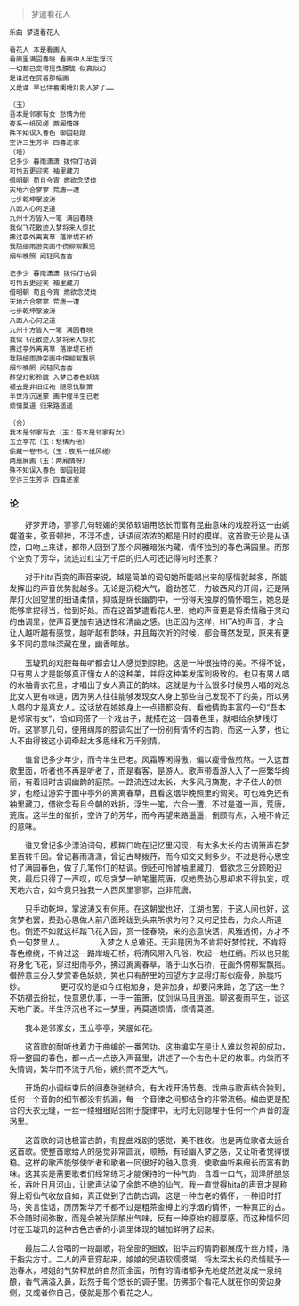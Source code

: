 > 梦遣看花人
	
	乐曲 梦遣看花人
	
	看花人 本是看画人 
	看画里满园春晓 看画中人半生浮沉
	一切都已变得摇曳朦胧 似真似幻
	是谁还在赏着那幅画
	又是谁 早已伴着阑珊灯影入梦了……
	
	（玉）
	吾本是邻家有女 愁情为他
	夜系一纸风槎 两厢情呀
	殊不知误入春色 御园轻踏
	空许三生芳华 四喜还家
	（塔）
	记多少 暮雨潇潇 拨伶仃枯调
	可怜五更迎笑 袖里藏刀
	借明朝 苟且今宵 燃欲念焚烧
	天地六合寥寥 荒唐一遭
	七步乾坤掌波涛
	八面人心何足道
	九州十方皆入一笔 满园春晓
	我似飞花散迹入梦将来人惊扰
	拂过亭外离离草 落岸堤石桥
	我随细雨游奕画中傍柳絮飘摇
	烟华晚照 闻轻风杳杳
	
	记多少 暮雨潇潇 拨伶仃枯调
	可怜五更迎笑 袖里藏刀
	借明朝 苟且今宵 燃欲念焚烧
	天地六合寥寥 荒唐一遭
	七步乾坤掌波涛
	八面人心何足道
	九州十方皆入一笔 满园春晓
	我似飞花散迹入梦将来人惊扰
	拂过亭外离离草 落岸堤石桥
	我随细雨游奕画中傍柳絮飘摇
	烟华晚照 闻轻风杳杳
	醉望灯影朎胧 入梦已春色妖娆
	褪去是非旧红袍 随恩仇聊萧
	半世浮沉迷蒙 画中催半生已老
	烦情莫道 归来路遥遥
	
	（合）
	我本是邻家有女（玉：吾本是邻家有女）
	玉立亭花（玉：愁情为他）
	偷藏一卷书札（玉：夜系一纸风槎）
	两扇屏画（玉：两厢情呀）
	殊不知误入春色 御园轻踏
	空许三生芳华 四喜还家

### 论

　　好梦开场，寥寥几句轻媚的吴侬软语用悠长而富有昆曲意味的戏腔将这一曲娓娓道来，弦音顿挫，不浮不虚，话语间浓浓的都是旧时的模样。这首歌无论是从语腔，口吻上来讲，都带人回到了那个风雅暗张内藏，情怀独到的春色满园里。而那个空负了芳华，流连过红尘万千后的归人可还记得何时还家？

　　对于hita百变的声音来说，越是简单的词句她所能唱出来的感情就越多，所能发挥出的声音优势就越多。无论是沉稳大气，遒劲苍茫，力破西风的开阔，还是隔岸灯火回望里的细语柔情，抑或是绵长幽韵中，一份得天独厚的情怀暗生，她总是能够拿捏得当，恰到好处。而在这首梦遣看花人里，她的声音更是将柔情融于灵动的曲调里，使声音更加有通透性和清幽之感。也正因为这样，HITA的声音，才会让人越听越有感觉，越听越有韵味，并且每次听的时候，都会蓦然发现，原来有更多不同的意味深藏在里，幽香暗放。

　　玉璇玑的戏腔每每听都会让人感觉到惊艳。这是一种很独特的美。不得不说，只有男人才是能够真正懂女人的这种美，并将这种美发挥到极致的。也只有男人唱的水袖青衣花旦，才唱出了女人真正的韵味。这就是为什么很多时候男人唱的戏总比女人更有味道，因为男人往往能够发现女人身上那些自己发现不了的美，所以男人唱的才是真女人。这话放在娘娘身上一点错都没有。看他情韵丰富的一句“吾本是邻家有女”，恰如同搭了一个戏台子，就搭在这一园春色里，就唱给余梦残灯听。这寥寥几句，便用绵厚的腔调勾出了一份别有情怀的古韵，而这一入梦，也让人不由得被这小调牵起太多思绪和万千别情。

　　谁曾记多少年少，而今半生已老。风霜等闲得傲，偏以瘦骨做煎熬。一入这首歌里面，听者也不再是听者了，而是看客，是游人。歌声带着游人入了一座繁华绚丽，有着旧时古调幽韵的庭院。一路流连过太长，大多风月旖旎，才子佳人的惊梦，也经过游弈于画中亭外的离离春草，且看这烟华晚照里的调笑。可也难免还有袖里藏刀，借欲念苟且今朝的戏折，浮生一笔，六合一遭，不过是道一声，荒唐，荒唐。这半生的催折，空许了的芳华，而今再望来路遥遥，倒颇有点，入境不肯还的意味。

　　谁又曾记多少漂泊词句，模糊口吻在记忆里闪现，有太多太长的古调箫声在梦里百转千回。曾记暮雨潇潇，曾记古琴拨荇，而今知交又剩多少。不过是将心思空付了满园春色，做了几笔伶仃的枯调。倒还可怜曾袖里藏刀，借欲念三分顾盼迎笑，最后只得了一声叹，叹尽贪梦一晌笔墨荒唐，叹她费劲心思却求不得执妄，叹天地六合，如今竟只独我一人西风里寥寥，岂非荒唐。

　　只手动乾坤，掌波涛又有何用。在这朝堂也好，江湖也罢，于这人间也好，这贪梦也罢，费劲心思做人前八面玲珑到头来所求为何？又何足挂齿，为众人所道也。倒还不如就这样踏飞花入园，赏一径春晓，来的恣意快活，风雅透彻，方才不负一句梦里人。
　　
　　入梦之人总难还。无非是因为不肯将好梦惊扰，不肯将春色缭绕，不肯过这一路岸堤石桥，将清风带入凡俗，吹起一地红绡。所以也只能将身化飞花，穿过细雨亭外，拂过离离春草，落于山水石桥，在画外傍柳絮飘摇。借醉意三分入梦赏春色妖娆，笑也只有醉里的回望方才显得灯影似瘦骨，朎胧巧妙。
　　
　　更可叹的是如今红袍加身，是非加身，却要问来路，怎了这一生？不妨褪去纷扰，快意恩仇事，一手一笛箫，仗剑纵马且逍遥。聊这夜雨平生，谈这天地广袤。半生浮沉也不过一梦里，再莫道烦情，烦情莫道。

　　我本是邻家女，玉立亭亭，笑靥如花。

　　这首歌的耐听也着力于曲编的一番苦功。这曲编实在是让人难以忽视的成功，将一整园的春色，都一点一点嵌入声音里，讲述了一个古色十足的故事。内敛而不失情调，繁华而不流于凡俗，婉约而不乏大气。

　　开场的小调结束后的间奏张驰结合，有大戏开场节奏。戏曲与歌声结合独到，任何一个音韵的细节都没有抓漏，每一个音律之间都结合的非常流畅。编曲更是配合的天衣无缝，一丝一缕细细贴合附于旋律中，无时无刻隐埋于任何一个声音的漩涡里。

　　这首歌的词也极富古韵，有昆曲戏剧的感觉，美不胜收。也是两位歌者太适合这首歌。使整首歌给人的感觉非常圆润，顺畅，有轻幽入梦之感，又让听者觉得很稳。这样的歌声能够使听者和歌者一同很好的融入意境，使歌曲听来绵长而富有韵味。这其实是需要歌者们经常练习才能保持的一种气韵，含着一口气，润泽肝胆悠长，吞吐日月河山，让歌声沾染了余韵不绝的仙气。我一直觉得hita的声音才是称得上将仙气收放自如，真正做到了古韵古调，这是一种古老的情怀，一种旧时打马，笑言佳话，历历繁华万千都不过是粗茶金樽上的浮烟的情怀，一种真正的古。不会随时间弥散，而是会被光阴酿出气味，反有一种原始的醇厚感。而这种情怀同时在玉璇玑的这种古色古香的小调里体现的越加鲜明了起来。

　　最后二人合唱的一段副歌，将全部的细致，铅华后的情韵都展成千丝万缕，落于指尖方寸。二人的声音穿起来，娘娘的吴语软糯模糊，将太深太长的柔情赋予一池春水，塔姐的气势释放的自然而全面，所有的情绪都争先地绽然迸发成一泉纯酿，香气满溢入鼻，跃然于每个悠长的调子里。仿佛那个看花人就在你的旁边身侧，又或者你自己，便就是那个看花之人。